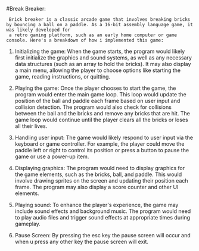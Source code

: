 #Break Breaker:

     Brick breaker is a classic arcade game that involves breaking bricks by bouncing a ball on a paddle. As a 16-bit assembly language game, it was likely developed for
     a retro gaming platform, such as an early home computer or game console. Here's a breakdown of how i implemented this game:

1. Initializing the game: When the game starts, the program would likely first initialize the graphics and sound systems, as well as any necessary data structures (such as an array to hold the bricks). It may also display a main menu, allowing the player to choose options like starting the game, reading instructions, or quitting.

2. Playing the game: Once the player chooses to start the game, the program would enter the main game loop. This loop would update the position of the ball and paddle each frame based on user input and collision detection. The program would also check for collisions between the ball and the bricks and remove any bricks that are hit. The game loop would continue until the player clears all the bricks or loses all their lives.

3. Handling user input: The game would likely respond to user input via the keyboard or game controller. For example, the player could move the paddle left or right to control its position or press a button to pause the game or use a power-up item.

4. Displaying graphics: The program would need to display graphics for the game elements, such as the bricks, ball, and paddle. This would involve drawing sprites on the screen and updating their position each frame. The program may also display a score counter and other UI elements.

5. Playing sound: To enhance the player's experience, the game may include sound effects and background music. The program would need to play audio files and trigger sound effects at appropriate times during gameplay.

6. Pause Screen: By pressing the esc key the pause screen will occur and when u press any other key the pause screen will exit.
